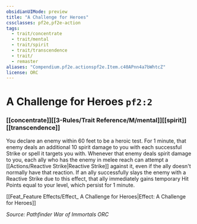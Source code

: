 ```yaml
---
obsidianUIMode: preview
title: "A Challenge for Heroes"
cssclasses: pf2e,pf2e-action
tags:
  - trait/concentrate
  - trait/mental
  - trait/spirit
  - trait/transcendence
  - trait/
  - remaster
aliases: "Compendium.pf2e.actionspf2e.Item.c40APnn4a7bWhtcZ"
license: ORC
---
```

# A Challenge for Heroes `pf2:2`

### [[concentrate]][[3-Rules/Trait Reference/M/mental]][[spirit]][[transcendence]]






You declare an enemy within 60 feet to be a heroic test. For 1 minute, that enemy deals an additional 10 spirit damage to you with each successful Strike or spell it targets you with. Whenever that enemy deals spirit damage to you, each ally who has the enemy in melee reach can attempt a [[Actions/Reactive Strike|Reactive Strike]] against it, even if the ally doesn't normally have that reaction. If an ally successfully slays the enemy with a Reactive Strike due to this effect, that ally immediately gains temporary Hit Points equal to your level, which persist for 1 minute.

[[Feat_Feature Effects/Effect_ A Challenge for Heroes|Effect: A Challenge for Heroes]]

*Source: Pathfinder War of Immortals*
*ORC*
